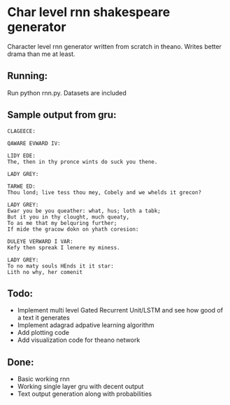 # Char level rnn shakespeare generator
Character level rnn generator written from scratch in theano. Writes better drama than me at least.

## Running:
Run python rnn.py. Datasets are included

## Sample output from gru:
```
CLAGEECE:

QAWARE EVWARD IV:

LIDY EDE:
The, then in thy pronce wints do suck you thene.

LADY GREY:

TARWE ED:
Thou lond; live tess thou mey, Cobely and we whelds it grecon?

LADY GREY:
Ewar you be you queather: what, hus; loth a tabk;
But it you in thy clought, much queaty,
To as me that my belquring further;
If mide the gracow dokn on yhath coresion:

DULEYE VERWARD I VAR:
Kefy then spreak I lenere my miness.

LADY GREY:
To no maty souls HEnds it it star:
Lith no why, her comenit
```

## Todo:
* Implement multi level Gated Recurrent Unit/LSTM and see how good of a text it generates
* Implement adagrad adpative learning algorithm
* Add plotting code
* Add visualization code for theano network

## Done:
* Basic working rnn
* Working single layer gru with decent output
* Text output generation along with probabilities
